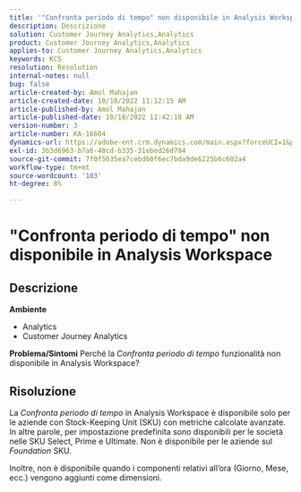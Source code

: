 ```yaml
---
title: '"Confronta periodo di tempo" non disponibile in Analysis Workspace'
description: Descrizione
solution: Customer Journey Analytics,Analytics
product: Customer Journey Analytics,Analytics
applies-to: Customer Journey Analytics,Analytics
keywords: KCS
resolution: Resolution
internal-notes: null
bug: false
article-created-by: Amol Mahajan
article-created-date: 10/18/2022 11:12:15 AM
article-published-by: Amol Mahajan
article-published-date: 10/18/2022 11:42:18 AM
version-number: 3
article-number: KA-16604
dynamics-url: https://adobe-ent.crm.dynamics.com/main.aspx?forceUCI=1&pagetype=entityrecord&etn=knowledgearticle&id=a99d38b4-d54e-ed11-bba2-0022480866ad
exl-id: 3b3d6963-b7a6-48cd-b335-31ebed26d794
source-git-commit: 7f0f5035ea7cebd60f6ec7bda9de6225b6c602a4
workflow-type: tm+mt
source-wordcount: '103'
ht-degree: 8%

---
```


# &quot;Confronta periodo di tempo&quot; non disponibile in Analysis Workspace

## Descrizione

<b>Ambiente</b>
- Analytics
- Customer Journey Analytics

<b>Problema/Sintomi</b>
Perché la *Confronta periodo di tempo* funzionalità non disponibile in Analysis Workspace?


## Risoluzione


La *Confronta periodo di tempo* in Analysis Workspace è disponibile solo per le aziende con Stock-Keeping Unit (SKU) con metriche calcolate avanzate. In altre parole, per impostazione predefinita sono disponibili per le società nelle SKU Select, Prime e Ultimate. Non è disponibile per le aziende sul *Foundation* SKU.

Inoltre, non è disponibile quando i componenti relativi all’ora (Giorno, Mese, ecc.) vengono aggiunti come dimensioni.
